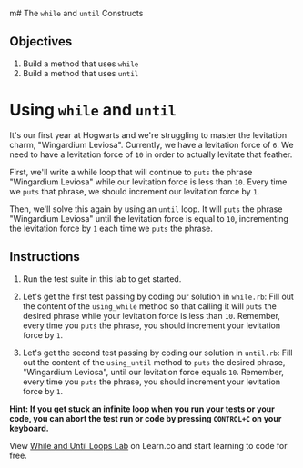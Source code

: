 m# The `while` and `until` Constructs

## Objectives

1. Build a method that uses `while`
2. Build a method that uses `until`


# Using `while` and `until`

It's our first year at Hogwarts and we're struggling to master the levitation charm, "Wingardium Leviosa". Currently, we have a levitation force of `6`. We need to have a levitation force of `10` in order to actually levitate that feather.

First, we'll write a while loop that will continue to `puts` the phrase "Wingardium Leviosa" while our levitation force is less than `10`. Every time we `puts` that phrase, we should increment our levitation force by `1`.


Then, we'll solve this again by using an `until` loop. It will `puts` the phrase "Wingardium Leviosa" until the levitation force is equal to `10`, incrementing the levitation force by `1` each time we `puts` the phrase.

## Instructions

1. Run the test suite in this lab to get started.

3. Let's get the first test passing by coding our solution in `while.rb`:
Fill out the content of the `using_while` method so that calling it will `puts` the desired phrase while your levitation force is less than `10`. Remember, every time you `puts` the phrase, you should increment your levitation force by `1`.

4. Let's get the second test passing by coding our solution in `until.rb`:
Fill out the content of the `using_until` method to `puts` the desired phrase, "Wingardium Leviosa", until our levitation force equals `10`. Remember, every time you `puts` the phrase, you should increment your levitation force by `1`.

**Hint: If you get stuck an infinite loop when you run your tests or your code, you can abort the test run or code by pressing `CONTROL+C` on your keyboard.**

<p class='util--hide'>View <a href='https://learn.co/lessons/looping-while-until'>While and Until Loops Lab</a> on Learn.co and start learning to code for free.</p>

